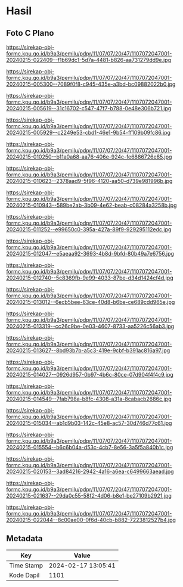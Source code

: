 # Hasil

## Foto C Plano

https://sirekap-obj-formc.kpu.go.id/b9a3/pemilu/pdpr/11/07/07/20/47/1107072047001-20240215-022409--f1b69dc1-5d7a-4481-b826-aa731279dd9e.jpg

https://sirekap-obj-formc.kpu.go.id/b9a3/pemilu/pdpr/11/07/07/20/47/1107072047001-20240215-005300--7089f0f8-c945-435e-a3bd-bc09882022b0.jpg

https://sirekap-obj-formc.kpu.go.id/b9a3/pemilu/pdpr/11/07/07/20/47/1107072047001-20240215-005619--31c16702-c547-47f7-b788-0e48e306b721.jpg

https://sirekap-obj-formc.kpu.go.id/b9a3/pemilu/pdpr/11/07/07/20/47/1107072047001-20240215-005929--c2249e53-cbd1-46e1-9b54-ff109b09fc86.jpg

https://sirekap-obj-formc.kpu.go.id/b9a3/pemilu/pdpr/11/07/07/20/47/1107072047001-20240215-010250--b11a0a68-aa76-406e-924c-fe6886726e85.jpg

https://sirekap-obj-formc.kpu.go.id/b9a3/pemilu/pdpr/11/07/07/20/47/1107072047001-20240215-010623--2378aad9-5f96-4120-aa50-d739e981996b.jpg

https://sirekap-obj-formc.kpu.go.id/b9a3/pemilu/pdpr/11/07/07/20/47/1107072047001-20240215-010943--589be2ab-3b09-4e62-beab-c08284a3258b.jpg

https://sirekap-obj-formc.kpu.go.id/b9a3/pemilu/pdpr/11/07/07/20/47/1107072047001-20240215-011252--e99650c0-395a-427a-89f9-929295112edc.jpg

https://sirekap-obj-formc.kpu.go.id/b9a3/pemilu/pdpr/11/07/07/20/47/1107072047001-20240215-012047--e5aeaa92-3693-4b8d-9bfd-80b49a7e6756.jpg

https://sirekap-obj-formc.kpu.go.id/b9a3/pemilu/pdpr/11/07/07/20/47/1107072047001-20240215-012740--5c8369fb-9e99-4033-87be-d34d1424cf4d.jpg

https://sirekap-obj-formc.kpu.go.id/b9a3/pemilu/pdpr/11/07/07/20/47/1107072047001-20240215-013012--6ecb5bee-63ce-40d8-b6be-ce689cdd965e.jpg

https://sirekap-obj-formc.kpu.go.id/b9a3/pemilu/pdpr/11/07/07/20/47/1107072047001-20240215-013319--cc26c9be-0e03-4607-8733-aa5226c56ab3.jpg

https://sirekap-obj-formc.kpu.go.id/b9a3/pemilu/pdpr/11/07/07/20/47/1107072047001-20240215-013627--8bd93b7b-a5c3-419e-9cbf-b391ac816a97.jpg

https://sirekap-obj-formc.kpu.go.id/b9a3/pemilu/pdpr/11/07/07/20/47/1107072047001-20240215-014027--0926d957-0b97-4b6c-80ce-07d904f4f4c9.jpg

https://sirekap-obj-formc.kpu.go.id/b9a3/pemilu/pdpr/11/07/07/20/47/1107072047001-20240215-014549--7fab798a-b8fc-4308-a31a-8cabacb2686c.jpg

https://sirekap-obj-formc.kpu.go.id/b9a3/pemilu/pdpr/11/07/07/20/47/1107072047001-20240215-015034--ab1d9b03-142c-45e8-ac57-30d746d77c61.jpg

https://sirekap-obj-formc.kpu.go.id/b9a3/pemilu/pdpr/11/07/07/20/47/1107072047001-20240215-015554--b6c6b04a-d53c-4cb7-8e56-3a5f5a840b1c.jpg

https://sirekap-obj-formc.kpu.go.id/b9a3/pemilu/pdpr/11/07/07/20/47/1107072047001-20240215-020153--3ad84216-2942-4a16-a6ea-c6499663aead.jpg

https://sirekap-obj-formc.kpu.go.id/b9a3/pemilu/pdpr/11/07/07/20/47/1107072047001-20240215-021637--29da0c55-58f2-4d06-b8e1-be27109b2921.jpg

https://sirekap-obj-formc.kpu.go.id/b9a3/pemilu/pdpr/11/07/07/20/47/1107072047001-20240215-022044--8c00ae00-0f6d-40cb-b882-7223812527b4.jpg


## Metadata

| Key        | Value               |
| ---------- | ------------------- |
| Time Stamp | 2024-02-17 13:05:41 |
| Kode Dapil | 1101                |



